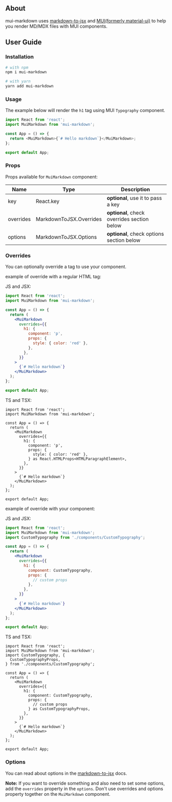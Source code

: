 ## About

mui-markdown uses [markdown-to-jsx](https://github.com/probablyup/markdown-to-jsx) and [MUI(formerly material-ui)](https://github.com/mui-org/material-ui) to help you render MD/MDX files with MUI components.

## User Guide

### Installation

```bash
# with npm
npm i mui-markdown

# with yarn
yarn add mui-markdown
```

### Usage

The example below will render the `h1` tag using MUI `Typography` component.

```js
import React from 'react';
import MuiMarkdown from 'mui-markdown';

const App = () => {
  return <MuiMarkdown>{`# Hello markdown`}</MuiMarkdown>;
};

export default App;
```

### Props

Props available for `MuiMarkdown` component:

| Name      | Type                    | Description                                 |
| --------- | ----------------------- | ------------------------------------------- |
| key       | React.key               | **optional**, use it to pass a key          |
| overrides | MarkdownToJSX.Overrides | **optional**, check overrides section below |
| options   | MarkdownToJSX.Options   | **optional**, check options section below   |

### Overrides

You can optionally override a tag to use your component.

example of override with a regular HTML tag:

JS and JSX:

```jsx
import React from 'react';
import MuiMarkdown from 'mui-markdown';

const App = () => {
  return (
    <MuiMarkdown
      overrides={{
        h1: {
          component: 'p',
          props: {
            style: { color: 'red' },
          },
        },
      }}
    >
      {`# Hello markdown`}
    </MuiMarkdown>
  );
};

export default App;
```

TS and TSX:

```tsx
import React from 'react';
import MuiMarkdown from 'mui-markdown';

const App = () => {
  return (
    <MuiMarkdown
      overrides={{
        h1: {
          component: 'p',
          props: {
            style: { color: 'red' },
          } as React.HTMLProps<HTMLParagraphElement>,
        },
      }}
    >
      {`# Hello markdown`}
    </MuiMarkdown>
  );
};

export default App;
```

example of override with your component:

JS and JSX:

```jsx
import React from 'react';
import MuiMarkdown from 'mui-markdown';
import CustomTypography from './components/CustomTypography';

const App = () => {
  return (
    <MuiMarkdown
      overrides={{
        h1: {
          component: CustomTypography,
          props: {
            // custom props
          },
        },
      }}
    >
      {`# Hello markdown`}
    </MuiMarkdown>
  );
};

export default App;
```

TS and TSX:

```tsx
import React from 'react';
import MuiMarkdown from 'mui-markdown';
import CustomTypography, {
  CustomTypographyProps,
} from './components/CustomTypography';

const App = () => {
  return (
    <MuiMarkdown
      overrides={{
        h1: {
          component: CustomTypography,
          props: {
            // custom props
          } as CustomTypographyProps,
        },
      }}
    >
      {`# Hello markdown`}
    </MuiMarkdown>
  );
};

export default App;
```

### Options

You can read about options in the [markdown-to-jsx](https://www.npmjs.com/package/markdown-to-jsx#parsing-options) docs.

**Note:** If you want to override something and also need to set some options, add the `overrides` property in the `options`. Don't use overrides and options property together on the `MuiMarkdown` component.
